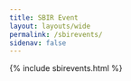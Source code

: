 ```yaml
---
title: SBIR Event
layout: layouts/wide
permalink: /sbirevents/
sidenav: false
---
```


{% include sbirevents.html %}




